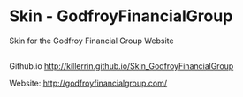 # Skin - GodfroyFinancialGroup
Skin for the Godfroy Financial Group Website

##
Github.io http://killerrin.github.io/Skin_GodfroyFinancialGroup

Website: http://godfroyfinancialgroup.com/

